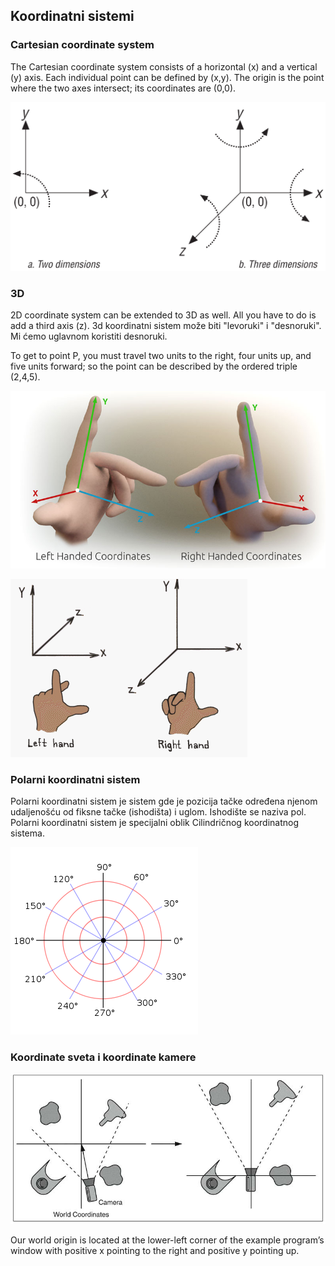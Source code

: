 ## Koordinatni sistemi

### Cartesian coordinate system

The Cartesian coordinate system consists of a horizontal (x) and a vertical (y) axis. Each individual point can be defined by (x,y). The origin is the point where the two axes intersect; its coordinates are (0,0).

![dimenzije](slike/dimenzije.png?row=true)

### 3D

2D coordinate system can be extended to 3D as well. All you have to do is add a third axis (z). 3d koordinatni sistem može biti "levoruki" i "desnoruki". Mi ćemo uglavnom koristiti desnoruki.

To get to point P, you must travel two units to the right, four units up, and five units forward; so the point can be described by the ordered triple (2,4,5).

![3d-koordinate-prstima](slike/3d-koordinate-prstima.jpg?row=true)

![left_right_hand](slike/left_right_hand.gif?row=true)

### Polarni koordinatni sistem

Polarni koordinatni sistem je sistem gde je pozicija tačke određena njenom udaljenošću od fiksne tačke (ishodišta) i uglom. Ishodište se naziva pol. Polarni koordinatni sistem je specijalni oblik Cilindričnog koordinatnog sistema.

![polarne-koordinate](slike/polarne-koordinate.png?row=true)

### Koordinate sveta i koordinate kamere

![svet-i-kamera-koordinati](slike/svet-i-kamera-koordinati.png?row=true)

Our world origin is located at the lower-left corner of the example program’s window with positive
x pointing to the right and positive y pointing up.
